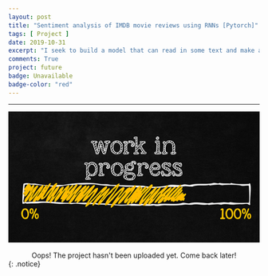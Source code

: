 ```yaml
---
layout: post
title: "Sentiment analysis of IMDB movie reviews using RNNs [Pytorch]"
tags: [ Project ]
date: 2019-10-31
excerpt: "I seek to build a model that can read in some text and make a prediction about the sentiment of that text, where it is positive or negative by training the model on a dataset of movie reviews from IMDB that have been labeled either \"positive\" or \"negative\". Since this is text data, words in a sequence, I wish to use an RNN to build a model that doesn't only consider the individual words, but the order they appear in."
comments: True
project: future
badge: Unavailable
badge-color: "red"
---
```


---

![png](/assets/img/wip.jpg)
<center> Oops! The project hasn't been uploaded yet. Come back later! </center>
{: .notice}
